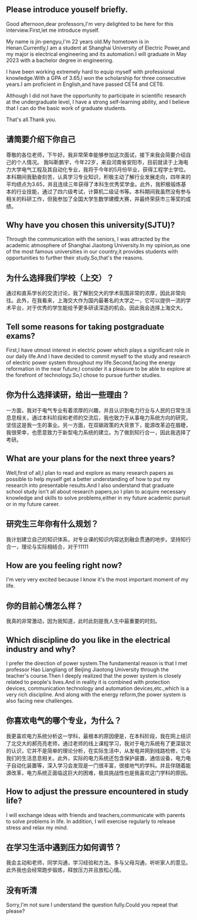 ## Please introduce youself briefly.
Good afternoon,dear professors,I'm very delighted to be here for this interview.First,let me introduce myself.

My name is jin-pengyu,I'm 22 years old.My hometown is in Henan.Currently,I am a student at Shanghai University of Electric Power,and my major is electrical engineering and its automation.I will graduate in May 2023 with a bachelor degree in engineering.

I have been working extremely hard to equip myself with professional knowledge.With a GPA of 3.65,I won the scholarship for three consecutive years.I am proficient in English,and have passed CET4 and CET6.

Although I did not have the opportunity to participate in scientific research at the undergraduate level, I have a strong self-learning ability, and I believe that I can do the basic work of graduate students.

That's all.Thank you.

## 请简要介绍下你自己
尊敬的各位老师，下午好。我非常荣幸能够参加这次面试，接下来我会简要介绍自己的个人情况。
我叫靳鹏宇，今年22岁，来自河南省安阳市，目前就读于上海电力大学电气工程及其自动化专业，我将于今年的5月份毕业，获得工程学士学位。
本科期间我勤奋刻苦，认真学习专业知识，积极主动了解行业发展走向，四年来的平均绩点为3.65，并且连续三年获得了本科生优秀奖学金。此外，我积极锻炼基本的行业技能，通过了四六级考试，计算机二级证书等。本科期间我虽然没有参与相关的科研工作，但我参加了全国大学生数学建模大赛，并最终荣获市三等奖的成绩。

## Why have you chosen this university(SJTU)?
Through the communication with the seniors, I was attracted by the academic atmosphere of Shanghai Jiaotong University.In my opinion,as one of the most famous universities in our country,it provides students with opportunities to further their study.So,that's the reasons.

## 为什么选择我们学校（上交）？
通过和直系学长的交流讨论，我了解到交大的学术氛围非常的浓厚，因此非常向往。此外，在我看来，上海交大作为国内最著名的大学之一，它可以提供一流的学术平台，对于优秀的学生能给予更多研读深造的机会。因此我会选择上海交大。

## Tell some reasons for taking postgraduate exams?
First,I have utmost interest in electric power which plays a significant role in our daily life.And I have decided to commit myself to the study and research of electric power system throughout my life.Second,facing the energy reformation in the near future,I consider it a pleasure to be able to explore at the forefront of technology.So,I chose to pursue further studies.

## 你为什么选择读研，给出一些理由？
一方面，我对于电气专业有着浓厚的兴趣，并且认识到电力行业与人民的日常生活息息相关。通过本科阶段和老师的交流后，我也致力于从事电力系统方向的研究，坚信这是我一生的事业。另一方面，在双碳政策的大背景下，能源改革迫在眉睫，我很荣幸，也愿意致力于新型电力系统的建立。为了做到知行合一，因此我选择了考研。

## What are your plans for the next three years?
Well,first of all,I plan to read and explore as many research papers as possible to help myself get a better understanding of how to put my research into presentable results.And I also understand that graduate school study isn't all about research papers,so I plan to acquire necessary knowledge and skills to solve problems,either in my future academic pursuit or in my future career.

## 研究生三年你有什么规划？
我计划建立自己的知识体系，对专业课的知识内容达到融会贯通的地步。坚持知行合一，理论与实际相结合，对于11111

## How are you feeling right now?
I'm very very excited because I know it's the most important moment of my life.

## 你的目前心情怎么样？
我真的非常激动，因为我知道，此时此刻是我人生中最重要的时刻。

## Which discipline do you like in the electrical industry and why?
I prefer the direction of power system.The fundamental reason is that I met professor Hao Liangliang of Beijing Jiaotong University through the teacher's course.Then I deeply realized that the power system is closely related to people's lives.And in reality it is combined with protection devices, communication technology and automation devices,etc.,which is a very rich discipline. And along with the energy reform,the power system is also facing new challenges.

## 你喜欢电气的哪个专业，为什么？
我更喜欢电力系统分析这一学科，最根本的原因便是，在本科阶段，我在网上结识了北交大的郝亮亮老师，通过老师的线上课程学习，我对于电力系统有了更深层次的认识，它并不是简单的理论分析，在实际生活中，从发电并网到线路检修，它与我们的生活息息相关。此外，实际的电力系统还包含保护装置，通信设备，电力电子自动化装置等，深入学习会发现是一门很丰富，很接地气的学科。并且伴随着能源改革，电力系统正面临这巨大的困难，极具挑战性也是我喜欢这门学科的原因。

## How to adjust the pressure encountered in study life?
I will exchange ideas with friends and teachers,communicate with parents to solve problems in life. In addition, I will exercise regularly to release stress and relax my mind.

## 在学习生活中遇到压力如何调节？
我会主动和老师，同学沟通，学习经验和方法。多与父母沟通，听听家人的意见。此外我也会经常跑步锻炼，释放压力并且放松心情。

## 没有听清
Sorry,I'm not sure I understand the question fully.Could you repeat that please?






